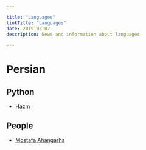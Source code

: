 ```yaml
---

title: "Languages"  
linkTitle: "Languages"  
date: 2019-03-07  
description: News and information about languages

---
```


# Persian

## Python

*   [Hazm](https://github.com/sobhe/hazm)

## People

*   [Mostafa Ahangarha](https://github.com/ahangarha)
